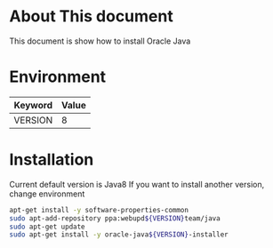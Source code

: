 # About This document

This document is show how to install Oracle Java

# Environment

Keyword  | Value
-----    | -----
VERSION  | 8

# Installation

Current default version is Java8
If you want to install another version, change environment

~~~bash
apt-get install -y software-properties-common
sudo apt-add-repository ppa:webupd${VERSION}team/java
sudo apt-get update
sudo apt-get install -y oracle-java${VERSION}-installer
~~~


